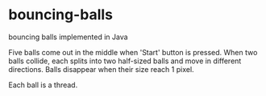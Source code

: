 # bouncing-balls
bouncing balls implemented in Java

Five balls come out in the middle when 'Start' button is pressed.
When two balls collide, each splits into two half-sized balls and move in different directions.
Balls disappear when their size reach 1 pixel.

Each ball is a thread.
